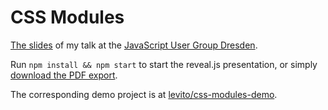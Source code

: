 # CSS Modules

[The slides](slides.md) of my talk at the [JavaScript User Group Dresden](http://dresdenjs.io/).

Run `npm install && npm start` to start the reveal.js presentation, or simply [download the PDF export](slides.pdf).

The corresponding demo project is at [levito/css-modules-demo](https://github.com/levito/css-modules-demo).

